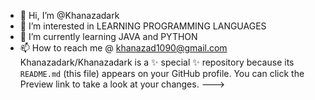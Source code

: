 - 👋 Hi, I’m @Khanazadark
- 👀 I’m interested in LEARNING PROGRAMMING LANGUAGES
- 🌱 I’m currently learning JAVA and PYTHON
- 📫 How to reach me @ khanazad1090@gmail.com
Khanazadark/Khanazadark is a ✨ special ✨ repository because its `README.md` (this file) appears on your GitHub profile.
You can click the Preview link to take a look at your changes.
--->
